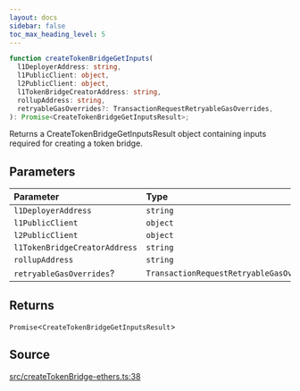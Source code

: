 ```yaml
---
layout: docs
sidebar: false
toc_max_heading_level: 5
---
```


```ts
function createTokenBridgeGetInputs(
  l1DeployerAddress: string,
  l1PublicClient: object,
  l2PublicClient: object,
  l1TokenBridgeCreatorAddress: string,
  rollupAddress: string,
  retryableGasOverrides?: TransactionRequestRetryableGasOverrides,
): Promise<CreateTokenBridgeGetInputsResult>;
```

Returns a CreateTokenBridgeGetInputsResult object containing inputs
required for creating a token bridge.

## Parameters

| Parameter                     | Type                                      |
| :---------------------------- | :---------------------------------------- |
| `l1DeployerAddress`           | `string`                                  |
| `l1PublicClient`              | `object`                                  |
| `l2PublicClient`              | `object`                                  |
| `l1TokenBridgeCreatorAddress` | `string`                                  |
| `rollupAddress`               | `string`                                  |
| `retryableGasOverrides`?      | `TransactionRequestRetryableGasOverrides` |

## Returns

`Promise`\<`CreateTokenBridgeGetInputsResult`\>

## Source

[src/createTokenBridge-ethers.ts:38](https://github.com/OffchainLabs/arbitrum-orbit-sdk/blob/9d5595a042e42f7d6b9af10a84816c98ea30f330/src/createTokenBridge-ethers.ts#L38)
